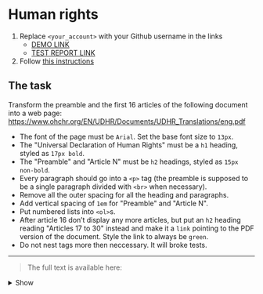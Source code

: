 # Human rights
1. Replace `<your_account>` with your Github username in the links
    - [DEMO LINK](https://Layrovell.github.io/layout_human-rights/) <br>
    - [TEST REPORT LINK](https://Layrovell.github.io/layout_human-rights/report/html_report/)
2. Follow [this instructions](https://mate-academy.github.io/layout_task-guideline/)

## The task
Transform the preamble and the first 16 articles of the following document into
a web page: https://www.ohchr.org/EN/UDHR/Documents/UDHR_Translations/eng.pdf

- The font of the page must be `Arial`. Set the base font size to `13px`.
- The "Universal Declaration of Human Rights" must be a `h1` heading, styled as `17px bold`.
- The "Preamble" and "Article N" must be `h2` headings, styled as `15px non-bold`.
- Every paragraph should go into a `<p>` tag (the preamble is supposed to be a single paragraph divided with `<br>` when necessary).
- Remove all the outer spacing for all the heading and paragraphs.
- Add vertical spacing of `1em` for "Preamble" and "Article N".
- Put numbered lists into `<ol>`s.
- After article 16 don’t display any more articles, but put an `h2` heading reading "Articles 17 to 30" instead and make it a `link` pointing to the PDF version of the document. Style the link to always be `green`.
- Do not nest tags more then neccessary. It will broke tests.
---

> The full text is available here:
<details>
    <summary>Show</summary>

    Universal Declaration of Human Rights
    Preamble
    Whereas recognition of the inherent dignity and of the equal and inalienable
    rights of all members of the human family is the foundation of freedom, justice
    and peace in the world,
    Whereas disregard and contempt for human rights have resulted in barbarous
    acts which have outraged the conscience of mankind, and the advent of a world
    in which human beings shall enjoy freedom of speech and belief and freedom
    from fear and want has been proclaimed as the highest aspiration of the common
    people,
    Whereas it is essential, if man is not to be compelled to have recourse, as a last
    resort, to rebellion against tyranny and oppression, that human rights should be
    protected by the rule of law,
    Whereas it is essential to promote the development of friendly relations between
    nations,
    Whereas the peoples of the United Nations have in the Charter reaffirmed their
    faith in fundamental human rights, in the dignity and worth of the human person
    and in the equal rights of men and women and have determined to promote
    social progress and better standards of life in larger freedom,
    Whereas Member States have pledged themselves to achieve, in cooperation
    with the United Nations, the promotion of universal respect for and observance of
    human rights and fundamental freedoms,
    Whereas a common understanding of these rights and freedoms is of the
    greatest importance for the full realization of this pledge,
    Now, therefore,
    The General Assembly,
    Proclaims this Universal Declaration of Human Rights as a common standard of
    achievement for all peoples and all nations, to the end that every individual and
    every organ of society, keeping this Declaration constantly in mind, shall strive by
    teaching and education to promote respect for these rights and freedoms and by
    progressive measures, national and international, to secure their universal and
    effective recognition and observance, both among the peoples of Member States
    themselves and among the peoples of territories under their jurisdiction.
    Article I
    All human beings are born free and equal in dignity and rights. They are
    endowed with reason and conscience and should act towards one another in a
    spirit of brotherhood.
    Article 2
    Everyone is entitled to all the rights and freedoms set forth in this Declaration,
    without distinction of any kind, such as race, colour, sex, language, religion,
    political or other opinion, national or social origin, property, birth or other status.
    Furthermore, no distinction shall be made on the basis of the political,
    jurisdictional or international status of the country or territory to which a person
    belongs, whether it be independent, trust, non-self-governing or under any other
    limitation of sovereignty.
    Article 3
    Everyone has the right to life, liberty and security of person.
    Article 4
    No one shall be held in slavery or servitude; slavery and the slave trade shall be
    prohibited in all their forms.
    Article 5
    No one shall be subjected to torture or to cruel, inhuman or degrading treatment
    or punishment.
    Article 6
    Everyone has the right to recognition everywhere as a person before the law.
    Article 7
    All are equal before the law and are entitled without any discrimination to equal
    protection of the law. All are entitled to equal protection against any
    discrimination in violation of this Declaration and against any incitement to such
    discrimination.
    Article 8
    Everyone has the right to an effective remedy by the competent national tribunals
    for acts violating the fundamental rights granted him by the constitution or by law.
    Article 9
    No one shall be subjected to arbitrary arrest, detention or exile.
    Article 10
    Everyone is entitled in full equality to a fair and public hearing by an independent
    and impartial tribunal, in the determination of his rights and obligations and of any
    criminal charge against him.
    Article 11
    1. Everyone charged with a penal offence has the right to be presumed
    innocent until proved guilty according to law in a public trial at which he
    has had all the guarantees necessary for his defence.
    2. No one shall be held guilty of any penal offence on account of any act or
    omission which did not constitute a penal offence, under national or
    international law, at the time when it was committed. Nor shall a heavier
    penalty be imposed than the one that was applicable at the time the penal
    offence was committed.
    Article 12
    No one shall be subjected to arbitrary interference with his privacy, family, home
    or correspondence, nor to attacks upon his honour and reputation. Everyone has
    the right to the protection of the law against such interference or attacks.
    Article 13
    1. Everyone has the right to freedom of movement and residence within the
    borders of each State.
    2. Everyone has the right to leave any country, including his own, and to
    return to his country.
    Article 14
    1. Everyone has the right to seek and to enjoy in other countries asylum from
    persecution.
    2. This right may not be invoked in the case of prosecutions genuinely
    arising from non-political crimes or from acts contrary to the purposes and
    principles of the United Nations.
    Article 15
    1. Everyone has the right to a nationality.
    2. No one shall be arbitrarily deprived of his nationality nor denied the right to
    change his nationality.
    Article 16
    1. Men and women of full age, without any limitation due to race, nationality
    or religion, have the right to marry and to found a family. They are entitled
    to equal rights as to marriage, during marriage and at its dissolution.
    2. Marriage shall be entered into only with the free and full consent of the
    intending spouses.
    3. The family is the natural and fundamental group unit of society and is
    entitled to protection by society and the State.
    Article 17
    1. Everyone has the right to own property alone as well as in association with
    others.
    2. No one shall be arbitrarily deprived of his property.
    Article 18
    Everyone has the right to freedom of thought, conscience and religion; this right
    includes freedom to change his religion or belief, and freedom, either alone or in
    community with others and in public or private, to manifest his religion or belief in
    teaching, practice, worship and observance.
    Article 19
    Everyone has the right to freedom of opinion and expression; this right includes
    freedom to hold opinions without interference and to seek, receive and impart
    information and ideas through any media and regardless of frontiers.
    Article 20
    1. Everyone has the right to freedom of peaceful assembly and association.
    2. No one may be compelled to belong to an association.
    Article 21
    1. Everyone has the right to take part in the government of his country,
    directly or through freely chosen representatives.
    2. Everyone has the right to equal access to public service in his country.
    3. The will of the people shall be the basis of the authority of government;
    this will shall be expressed in periodic and genuine elections which shall
    be by universal and equal suffrage and shall be held by secret vote or by
    equivalent free voting procedures.
    Article 22
    Everyone, as a member of society, has the right to social security and is entitled
    to realization, through national effort and international co-operation and in
    accordance with the organization and resources of each State, of the economic,
    social and cultural rights indispensable for his dignity and the free development
    of his personality.
    Article 23
    1. Everyone has the right to work, to free choice of employment, to just and
    favourable conditions of work and to protection against unemployment.
    2. Everyone, without any discrimination, has the right to equal pay for equal
    work.
    3. Everyone who works has the right to just and favourable remuneration
    ensuring for himself and his family an existence worthy of human dignity,
    and supplemented, if necessary, by other means of social protection.
    4. Everyone has the right to form and to join trade unions for the protection of
    his interests.
    Article 24
    Everyone has the right to rest and leisure, including reasonable limitation of
    working hours and periodic holidays with pay.
    Article 25
    1. Everyone has the right to a standard of living adequate for the health and
    well-being of himself and of his family, including food, clothing, housing
    and medical care and necessary social services, and the right to security
    in the event of unemployment, sickness, disability, widowhood, old age or
    other lack of livelihood in circumstances beyond his control.
    2. Motherhood and childhood are entitled to special care and assistance. All
    children, whether born in or out of wedlock, shall enjoy the same social
    protection.
    Article 26
    1. Everyone has the right to education. Education shall be free, at least in the
    elementary and fundamental stages. Elementary education shall be
    compulsory. Technical and professional education shall be made
    generally available and higher education shall be equally accessible to all
    on the basis of merit.
    2. Education shall be directed to the full development of the human
    personality and to the strengthening of respect for human rights and
    fundamental freedoms. It shall promote understanding, tolerance and
    friendship among all nations, racial or religious groups, and shall further
    the activities of the United Nations for the maintenance of peace.
    3. Parents have a prior right to choose the kind of education that shall be
    given to their children.
    Article 27
    1. Everyone has the right freely to participate in the cultural life of the
    community, to enjoy the arts and to share in scientific advancement and
    its benefits.
    2. Everyone has the right to the protection of the moral and material interests
    resulting from any scientific, literary or artistic production of which he is the
    author.
    Article 28
    Everyone is entitled to a social and international order in which the rights and
    freedoms set forth in this Declaration can be fully realized.
    Article 29
    1. Everyone has duties to the community in which alone the free and full
    development of his personality is possible.
    2. In the exercise of his rights and freedoms, everyone shall be subject only
    to such limitations as are determined by law solely for the purpose of
    securing due recognition and respect for the rights and freedoms of others
    and of meeting the just requirements of morality, public order and the
    general welfare in a democratic society.
    3. These rights and freedoms may in no case be exercised contrary to the
    purposes and principles of the United Nations.
    Article 30
    Nothing in this Declaration may be interpreted as implying for any State, group or
    person any right to engage in any activity or to perform any act aimed at the
    destruction of any of the rights and freedoms set forth herein.
</details>
